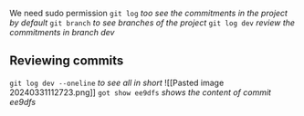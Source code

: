 We need sudo permission
`git log` *too see the commitments in the project by default*
`git branch` *to see branches of the project*
`git log dev` *review the commitments in branch dev*

## Reviewing commits

`git log dev --oneline` *to see all in short*
![[Pasted image 20240331112723.png]]
`got show ee9dfs` *shows the content of commit ee9dfs* 


